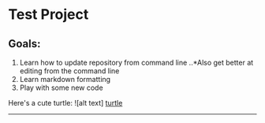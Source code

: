 # Test Project


## Goals:

1. Learn how to update repository from command line
..*Also get better at editing from the command line
2. Learn markdown formatting
4. Play with some new code


Here's a cute turtle: ![alt text] [turtle]

[turtle]: https://upload.wikimedia.org/wikipedia/commons/9/99/T.h._hermanni_con_speroni_5.JPG "TURTLE!!!"

---
